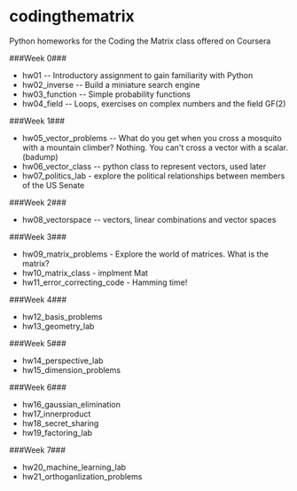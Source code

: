 # codingthematrix
Python homeworks for the Coding the Matrix class offered on Coursera

###Week 0###
* hw01 -- Introductory assignment to gain familiarity with Python 
* hw02\_inverse -- Build a miniature search engine
* hw03\_function -- Simple probability functions
* hw04\_field -- Loops, exercises on complex numbers and the field GF(2)

###Week 1###
* hw05\_vector\_problems -- What do you get when you cross a mosquito with a mountain climber?  Nothing. You can't cross a vector with a scalar.  (badump)
* hw06\_vector\_class -- python class to represent vectors, used later
* hw07\_politics\_lab - explore the political relationships between members of the US Senate

###Week 2###
* hw08\_vectorspace -- vectors, linear combinations and vector spaces

###Week 3###
* hw09\_matrix\_problems - Explore the world of matrices.  What is the matrix?
* hw10\_matrix\_class - implment Mat
* hw11\_error\_correcting\_code - Hamming time!

###Week 4###
* hw12\_basis\_problems
* hw13\_geometry\_lab

###Week 5###
* hw14\_perspective\_lab
* hw15\_dimension\_problems

###Week 6###
* hw16\_gaussian\_elimination
* hw17\_innerproduct
* hw18\_secret\_sharing
* hw19\_factoring\_lab

###Week 7###
* hw20\_machine\_learning\_lab
* hw21\_orthoganlization\_problems

